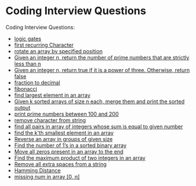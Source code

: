 # Coding Interview Questions

Coding Interview Questions:
- [logic gates](LogicGates.py)
- [first recurring Character](firstRecurringChar.py)
- [rotate an array by specified position](rotate.py)
- [Given an integer n, return the number of prime numbers that are strictly less than n](countPrimes.py)
- [Given an integer n, return true if it is a power of three. Otherwise, return false](powerOfThree.py)
- [fraction to decimal](fractionToDecimal.py)
- [fibonacci](fibonacci.py)
- [find largest element in an array](largest_element.py)
- [Given k sorted arrays of size n each, merge them and print the sorted output](merge.py)
- [print prime numbers between 100 and 200](primeNumbers.py)
- [remove character from string](removeChar.py)
- [find all pairs in array of integers whose sum is equal to given number](sum_equal_num.py)
- [find the k’th smallest element in an array](Kth_smallest.py)
- [Reverse an array in groups of given size](reverse.py)
- [Find the number of 1’s in a sorted binary array](numOf1s.py)
- [Move all zeros present in an array to the end](moveZeros.py)
- [Find the maximum product of two integers in an array](maxProduct.py)
- [Remove all extra spaces from a string](removeExtraSpaces.py)
- [Hamming Distance](hammingDistance.py)
- [missing num in array [0, n]](missingNumbers.py)
